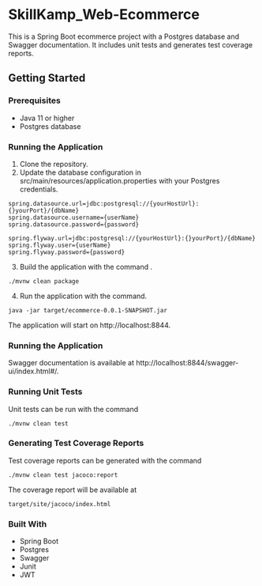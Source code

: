 # SkillKamp_Web-Ecommerce

This is a Spring Boot ecommerce project with a Postgres database and Swagger documentation. It includes unit tests and generates test coverage reports.

## Getting Started
### Prerequisites
- Java 11 or higher
 - Postgres database

### Running the Application

1. Clone the repository.
2. Update the database configuration in src/main/resources/application.properties with your Postgres credentials.
```
spring.datasource.url=jdbc:postgresql://{yourHostUrl}:{}yourPort}/{dbName}
spring.datasource.username={userName}
spring.datasource.password={password}

spring.flyway.url=jdbc:postgresql://{yourHostUrl}:{}yourPort}/{dbName}
spring.flyway.user={userName}
spring.flyway.password={password}
```
3. Build the application with the command .
```
./mvnw clean package
```
4. Run the application with the command.
```
java -jar target/ecommerce-0.0.1-SNAPSHOT.jar
```

The application will start on http://localhost:8844.

### Running the Application

Swagger documentation is available at http://localhost:8844/swagger-ui/index.html#/.

### Running Unit Tests
Unit tests can be run with the command 
```
./mvnw clean test
```

### Generating Test Coverage Reports
Test coverage reports can be generated with the command
```
./mvnw clean test jacoco:report
```
The coverage report will be available at
```
target/site/jacoco/index.html
```

### Built With
- Spring Boot
- Postgres
- Swagger
- Junit
- JWT
